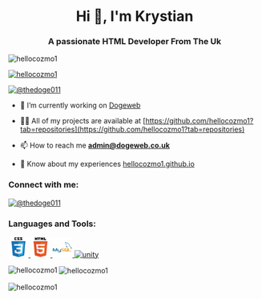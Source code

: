 <h1 align="center">Hi 👋, I'm Krystian</h1>
<h3 align="center">A passionate HTML Developer From The Uk</h3>

<p align="left"> <img src="https://komarev.com/ghpvc/?username=hellocozmo1&label=Profile%20views&color=0e75b6&style=flat" alt="hellocozmo1" /> </p>

<p align="left"> <a href="https://github.com/ryo-ma/github-profile-trophy"><img src="https://github-profile-trophy.vercel.app/?username=hellocozmo1" alt="hellocozmo1" /></a> </p>

<p align="left"> <a href="https://twitter.com/@thedoge011" target="blank"><img src="https://img.shields.io/twitter/follow/@thedoge011?logo=twitter&style=for-the-badge" alt="@thedoge011" /></a> </p>

- 🔭 I’m currently working on [Dogeweb](https://dogeweb.co.uk)

- 👨‍💻 All of my projects are available at [https://github.com/hellocozmo1?tab=repositories](https://github.com/hellocozmo1?tab=repositories)

- 📫 How to reach me **admin@dogeweb.co.uk**

- 📄 Know about my experiences [hellocozmo1.github.io](hellocozmo1.github.io)

<h3 align="left">Connect with me:</h3>
<p align="left">
<a href="https://twitter.com/@thedoge011" target="blank"><img align="center" src="https://raw.githubusercontent.com/rahuldkjain/github-profile-readme-generator/master/src/images/icons/Social/twitter.svg" alt="@thedoge011" height="30" width="40" /></a>
</p>

<h3 align="left">Languages and Tools:</h3>
<p align="left"> <a href="https://www.w3schools.com/css/" target="_blank" rel="noreferrer"> <img src="https://raw.githubusercontent.com/devicons/devicon/master/icons/css3/css3-original-wordmark.svg" alt="css3" width="40" height="40"/> </a> <a href="https://www.w3.org/html/" target="_blank" rel="noreferrer"> <img src="https://raw.githubusercontent.com/devicons/devicon/master/icons/html5/html5-original-wordmark.svg" alt="html5" width="40" height="40"/> </a> <a href="https://www.mysql.com/" target="_blank" rel="noreferrer"> <img src="https://raw.githubusercontent.com/devicons/devicon/master/icons/mysql/mysql-original-wordmark.svg" alt="mysql" width="40" height="40"/> </a> <a href="https://unity.com/" target="_blank" rel="noreferrer"> <img src="https://www.vectorlogo.zone/logos/unity3d/unity3d-icon.svg" alt="unity" width="40" height="40"/> </a> </p>

<p><img align="left" src="https://github-readme-stats.vercel.app/api/top-langs?username=hellocozmo1&show_icons=true&theme=dark&locale=en&layout=compact" alt="hellocozmo1" /></p>

<p>&nbsp;<img align="center" src="https://github-readme-stats.vercel.app/api?username=hellocozmo1&show_icons=true&theme=dark&locale=en" alt="hellocozmo1" /></p>

<p><img align="center" src="https://github-readme-streak-stats.herokuapp.com/?user=hellocozmo1&theme=dark" alt="hellocozmo1" /></p>
